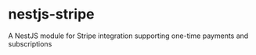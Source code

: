 # nestjs-stripe
A NestJS module for Stripe integration supporting one-time payments and subscriptions
